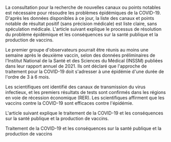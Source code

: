 La consultation pour la recherche de nouvelles canaux ou points notables est nécessaire pour résoudre les problèmes épidémiques de la COVID-19. D'après les données disponibles à ce jour, la liste des canaux et points notable de résultat positif (sans précision médicale) est liste claire, sans spéculation médicale. L'article suivant explique le processus de résolution du problème épidémique et les conséquences sur la santé publique et la production de vaccins.

Le premier groupe d'observateurs pourrait être réunis au moins une semaine après le deuxième vaccin, selon des données préliminaires de l'Institut National de la Santé et des Sciences du Médical (INSSM) publiées dans leur rapport annuel de 2021. Ils ont déclaré que l'approche de traitement pour la COVID-19 doit s'adresser à une épidémie d'une durée de l'ordre de 3 à 6 mois.

Les scientifiques ont identifié des canaux de transmission du virus infectieux, et les premiers résultats de tests sont confirmés dans les régions en voie de récession économique (RER). Les scientifiques affirment que les vaccins contre la COVID-19 sont efficaces contre l'épidémie.

L'article suivant explique le traitement de la COVID-19 et les conséquences sur la santé publique et la production de vaccins.

Traitement de la COVID-19 et les conséquences sur la santé publique et la production de vaccins
